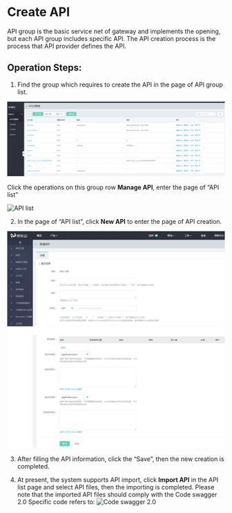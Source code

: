 # Create API

API group is the basic service net of gateway and implements the opening, but each API group includes specific API. The API creation process is the process that API provider defines the API.


## Operation Steps:

1. Find the group which requires to create the API in the page of API group list.

 ![API Group Management](https://github.com/jdcloudcom/cn/blob/edit/image/Internet-Middleware/API-Gateway/apigroup-1.png)
 
Click the operations on this group row **Manage API**, enter the page of “API list”

 ![API list ](https://github.com/jdcloudcom/cn/blob/edit/image/Internet-Middleware/API-Gateway/apigroup-apilist.png)


2. In the page of “API list”, click **New API** to enter the page of API creation.

![Create new API](https://github.com/jdcloudcom/cn/blob/edit/image/Internet-Middleware/API-Gateway/apigroup-addapi.png)


3. After filling the API information, click the “Save”, then the new creation is completed.

4. At present, the system supports API import, click **Import API** in the API list page and select API files, then the importing is completed. Please note that the imported API files should comply with the Code swagger 2.0 Specific code refers to:
![Code swagger 2.0](http://editor.swagger.io/)  
